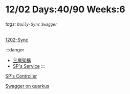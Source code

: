 # 12/02 Days:40/90 Weeks:6
###### tags: `Daily-Sync` `Swagger`
[1202-Sync](https://hackmd.io/@nu_qcIVMToaLLQ-6gTt93g/r1sGaT8Ps) 

:::danger  
- [三層架構](https://hackmd.io/@nu_qcIVMToaLLQ-6gTt93g/BJWmWYrws)
- [SP's Service](https://hackmd.io/@nu_qcIVMToaLLQ-6gTt93g/HyovIFHDj)
:::


[SP's Controller](https://hackmd.io/@nu_qcIVMToaLLQ-6gTt93g/B1clSk8vj)

[Swagger on quarkus](https://hackmd.io/@nu_qcIVMToaLLQ-6gTt93g/BkGEPJUwi)